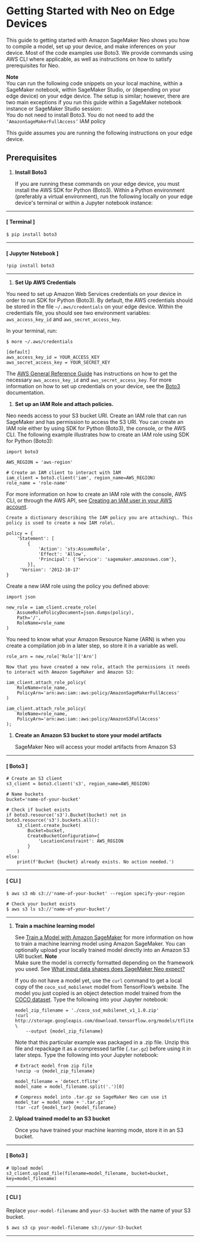 # Getting Started with Neo on Edge Devices<a name="neo-getting-started-edge"></a>

This guide to getting started with Amazon SageMaker Neo shows you how to compile a model, set up your device, and make inferences on your device\. Most of the code examples use Boto3\. We provide commands using AWS CLI where applicable, as well as instructions on how to satisfy prerequisites for Neo\. 

**Note**  
You can run the following code snippets on your local machine, within a SageMaker notebook, within SageMaker Studio, or \(depending on your edge device\) on your edge device\. The setup is similar; however, there are two main exceptions if you run this guide within a SageMaker notebook instance or SageMaker Studio session:   
You do not need to install Boto3\.
You do not need to add the `‘AmazonSageMakerFullAccess’` IAM policy

 This guide assumes you are running the following instructions on your edge device\. 

## Prerequisites<a name="neo-getting-started-edge-step0"></a>

1. **Install Boto3**

   If you are running these commands on your edge device, you must install the AWS SDK for Python \(Boto3\)\. Within a Python environment \(preferably a virtual environment\), run the following locally on your edge device's terminal or within a Jupyter notebook instance: 

------
#### [ Terminal ]

   ```
   $ pip install boto3
   ```

------
#### [ Jupyter Notebook ]

   ```
   !pip install boto3
   ```

------

1.  **Set Up AWS Credentials** 

   You need to set up Amazon Web Services credentials on your device in order to run SDK for Python \(Boto3\)\. By default, the AWS credentials should be stored in the file `~/.aws/credentials` on your edge device\. Within the credentials file, you should see two environment variables: `aws_access_key_id` and `aws_secret_access_key`\. 

   In your terminal, run: 

   ```
   $ more ~/.aws/credentials
   
   [default]
   aws_access_key_id = YOUR_ACCESS_KEY
   aws_secret_access_key = YOUR_SECRET_KEY
   ```

   The [AWS General Reference Guide](https://docs.aws.amazon.com/general/latest/gr/aws-sec-cred-types.html#access-keys-and-secret-access-keys) has instructions on how to get the necessary `aws_access_key_id` and `aws_secret_access_key`\. For more information on how to set up credentials on your device, see the [Boto3](https://boto3.amazonaws.com/v1/documentation/api/latest/guide/quickstart.html#configuration) documentation\. 

1.  **Set up an IAM Role and attach policies\.** 

   Neo needs access to your S3 bucket URI\. Create an IAM role that can run SageMaker and has permission to access the S3 URI\. You can create an IAM role either by using SDK for Python \(Boto3\), the console, or the AWS CLI\. The following example illustrates how to create an IAM role using SDK for Python \(Boto3\): 

   ```
   import boto3
   
   AWS_REGION = 'aws-region'
   
   # Create an IAM client to interact with IAM
   iam_client = boto3.client('iam', region_name=AWS_REGION)
   role_name = 'role-name'
   ```

   For more information on how to create an IAM role with the console, AWS CLI, or through the AWS API, see [Creating an IAM user in your AWS account](https://docs.aws.amazon.com/IAM/latest/UserGuide/id_users_create.html#id_users_create_api)\.

    Create a dictionary describing the IAM policy you are attaching\. This policy is used to create a new IAM role\. 

   ```
   policy = {
       'Statement': [
           {
               'Action': 'sts:AssumeRole',
               'Effect': 'Allow',
               'Principal': {'Service': 'sagemaker.amazonaws.com'},
           }],  
        'Version': '2012-10-17'
   }
   ```

   Create a new IAM role using the policy you defined above:

   ```
   import json 
   
   new_role = iam_client.create_role(
       AssumeRolePolicyDocument=json.dumps(policy),
       Path='/',
       RoleName=role_name
   )
   ```

   You need to know what your Amazon Resource Name \(ARN\) is when you create a compilation job in a later step, so store it in a variable as well\. 

   ```
   role_arn = new_role['Role']['Arn']
   ```

    Now that you have created a new role, attach the permissions it needs to interact with Amazon SageMaker and Amazon S3: 

   ```
   iam_client.attach_role_policy(
       RoleName=role_name,
       PolicyArn='arn:aws:iam::aws:policy/AmazonSageMakerFullAccess'
   )
   
   iam_client.attach_role_policy(
       RoleName=role_name,
       PolicyArn='arn:aws:iam::aws:policy/AmazonS3FullAccess'
   );
   ```

1. **Create an Amazon S3 bucket to store your model artifacts**

   SageMaker Neo will access your model artifacts from Amazon S3

------
#### [ Boto3 ]

   ```
   # Create an S3 client
   s3_client = boto3.client('s3', region_name=AWS_REGION)
   
   # Name buckets
   bucket='name-of-your-bucket'
   
   # Check if bucket exists
   if boto3.resource('s3').Bucket(bucket) not in boto3.resource('s3').buckets.all():
       s3_client.create_bucket(
           Bucket=bucket,
           CreateBucketConfiguration={
               'LocationConstraint': AWS_REGION
           }
       )
   else:
       print(f'Bucket {bucket} already exists. No action needed.')
   ```

------
#### [ CLI ]

   ```
   $ aws s3 mb s3://'name-of-your-bucket' --region specify-your-region 
   
   # Check your bucket exists
   $ aws s3 ls s3://'name-of-your-bucket'/
   ```

------

1. **Train a machine learning model**

   See [Train a Model with Amazon SageMaker](https://docs.aws.amazon.com/sagemaker/latest/dg/how-it-works-training.html) for more information on how to train a machine learning model using Amazon SageMaker\. You can optionally upload your locally trained model directly into an Amazon S3 URI bucket\. 
**Note**  
 Make sure the model is correctly formatted depending on the framework you used\. See [What input data shapes does SageMaker Neo expect?](https://docs.aws.amazon.com/sagemaker/latest/dg/neo-job-compilation.html#neo-job-compilation-expected-inputs) 

   If you do not have a model yet, use the `curl` command to get a local copy of the `coco_ssd_mobilenet` model from TensorFlow’s website\. The model you just copied is an object detection model trained from the [COCO dataset](https://cocodataset.org/#home)\. Type the following into your Jupyter notebook:

   ```
   model_zip_filename = './coco_ssd_mobilenet_v1_1.0.zip'
   !curl http://storage.googleapis.com/download.tensorflow.org/models/tflite/coco_ssd_mobilenet_v1_1.0_quant_2018_06_29.zip \
       --output {model_zip_filename}
   ```

   Note that this particular example was packaged in a \.zip file\. Unzip this file and repackage it as a compressed tarfile \(`.tar.gz`\) before using it in later steps\. Type the following into your Jupyter notebook: 

   ```
   # Extract model from zip file
   !unzip -u {model_zip_filename}
   
   model_filename = 'detect.tflite'
   model_name = model_filename.split('.')[0]
   
   # Compress model into .tar.gz so SageMaker Neo can use it
   model_tar = model_name + '.tar.gz'
   !tar -czf {model_tar} {model_filename}
   ```

1. **Upload trained model to an S3 bucket**

   Once you have trained your machine learning mode, store it in an S3 bucket\. 

------
#### [ Boto3 ]

   ```
   # Upload model        
   s3_client.upload_file(filename=model_filename, bucket=bucket, key=model_filename)
   ```

------
#### [ CLI ]

   Replace `your-model-filename` and `your-S3-bucket` with the name of your S3 bucket\. 

   ```
   $ aws s3 cp your-model-filename s3://your-S3-bucket
   ```

------
